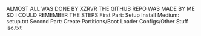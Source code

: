 ALMOST ALL WAS DONE BY XZRVR
THE GITHUB REPO WAS MADE BY ME SO I COULD REMEMBER THE STEPS
First Part:
  Setup Install Medium:
    setup.txt
Second Part:
  Create Partitions/Boot Loader Configs/Other Stuff 
    iso.txt
